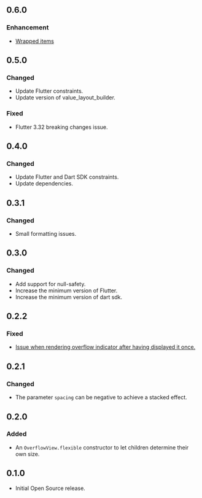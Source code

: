 ## 0.6.0
### Enhancement
* [Wrapped items](https://github.com/letsar/overflow_view/issues/2)

## 0.5.0
### Changed
* Update Flutter constraints.
* Update version of value_layout_builder.
  
### Fixed
* Flutter 3.32 breaking changes issue.

## 0.4.0
### Changed
* Update Flutter and Dart SDK constraints.
* Update dependencies.

## 0.3.1
### Changed
* Small formatting issues.

## 0.3.0
### Changed
* Add support for null-safety.
* Increase the minimum version of Flutter.
* Increase the minimum version of dart sdk.

## 0.2.2
### Fixed
* [Issue when rendering overflow indicator after having displayed it once.](https://github.com/letsar/overflow_view/issues/3)

## 0.2.1
### Changed
* The parameter `spacing` can be negative to achieve a stacked effect.

## 0.2.0
### Added
* An `OverflowView.flexible` constructor to let children determine their own size.

## 0.1.0
* Initial Open Source release.
